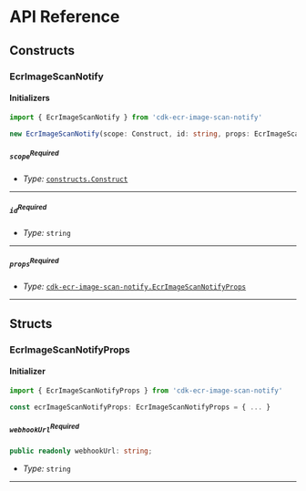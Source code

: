 # API Reference <a name="API Reference"></a>

## Constructs <a name="Constructs"></a>

### EcrImageScanNotify <a name="cdk-ecr-image-scan-notify.EcrImageScanNotify"></a>

#### Initializers <a name="cdk-ecr-image-scan-notify.EcrImageScanNotify.Initializer"></a>

```typescript
import { EcrImageScanNotify } from 'cdk-ecr-image-scan-notify'

new EcrImageScanNotify(scope: Construct, id: string, props: EcrImageScanNotifyProps)
```

##### `scope`<sup>Required</sup> <a name="cdk-ecr-image-scan-notify.EcrImageScanNotify.parameter.scope"></a>

- *Type:* [`constructs.Construct`](#constructs.Construct)

---

##### `id`<sup>Required</sup> <a name="cdk-ecr-image-scan-notify.EcrImageScanNotify.parameter.id"></a>

- *Type:* `string`

---

##### `props`<sup>Required</sup> <a name="cdk-ecr-image-scan-notify.EcrImageScanNotify.parameter.props"></a>

- *Type:* [`cdk-ecr-image-scan-notify.EcrImageScanNotifyProps`](#cdk-ecr-image-scan-notify.EcrImageScanNotifyProps)

---





## Structs <a name="Structs"></a>

### EcrImageScanNotifyProps <a name="cdk-ecr-image-scan-notify.EcrImageScanNotifyProps"></a>

#### Initializer <a name="[object Object].Initializer"></a>

```typescript
import { EcrImageScanNotifyProps } from 'cdk-ecr-image-scan-notify'

const ecrImageScanNotifyProps: EcrImageScanNotifyProps = { ... }
```

##### `webhookUrl`<sup>Required</sup> <a name="cdk-ecr-image-scan-notify.EcrImageScanNotifyProps.property.webhookUrl"></a>

```typescript
public readonly webhookUrl: string;
```

- *Type:* `string`

---




